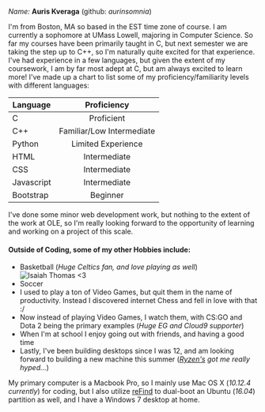 *Name:* __Auris Kveraga__ (github: _aurinsomnia_)

I'm from Boston, MA so based in the EST time zone of course. I am currently a sophomore at UMass Lowell, majoring in Computer Science.
So far my courses have been primarily taught in C, but next semester we are taking the step up to C++, so I'm naturally quite excited
for that experience. I've had experience in a few languages, but given the extent of my coursework, I am by far most adept at C, 
but am always excited to learn more! 
I've made up a chart to list some of my proficiency/familiarity levels with different languages:


| Language      | Proficiency   |
| ------------- |:-------------:|
| C             | Proficient |
| C++           | Familiar/Low Intermediate    |
| Python        | Limited Experience     |
| HTML          | Intermediate     |
| CSS           | Intermediate     |
| Javascript    | Intermediate    |
| Bootstrap     | Beginner     |



I've done some minor web development work, but nothing to the extent of the work at OLE,
so I'm really looking forward to the opportunity of learning and working on a project of this scale. 

#### Outside of Coding, some of my other Hobbies include: ####
* Basketball (_Huge Celtics fan, and love playing as well_)![Isaiah Thomas <3](http://i.cdn.turner.com/drp/nba/celtics/sites/default/files/styles/story_main_photo/public/170429thomas2.jpg?itok=3UQ3hgEP)
* Soccer
* I used to play a ton of Video Games, but quit them in the name of productivity. Instead I discovered internet Chess and fell in love with that :/
* Now instead of playing Video Games, I watch them, with CS:GO and Dota 2 being the primary examples (*Huge EG and Cloud9 supporter*)
* When I'm at school I enjoy going out with friends, and having a good time
* Lastly, I've been building desktops since I was 12, and am looking forward to building a new machine this summer (*[Ryzen's](https://www.amd.com/en/ryzen) got me really hyped...*)

My primary computer is a Macbook Pro, so I mainly use Mac OS X (*10.12.4 currently*) for coding, but I also utilize [reFind](http://www.rodsbooks.com/refind/) to dual-boot an Ubuntu (_16.04_) partition as well, and I have a Windows 7 desktop at home.

